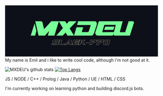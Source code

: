 ![Design and Development](https://github.com/MXDEU/MXDEU/blob/main/bannerneu.png)
My name is Emil and i like to write cool code, although i'm not good at it.  

![MXDEU's github stats](https://github-readme-stats.vercel.app/api?username=MXDEU&show_icons=true&hide=contribs,issues&hide_border=true&bg_color=0d1019&icon_color=79ff97&&title_color=79ff97&text_color=ffffff&custom_title=My%20Stats:&count_private=true)
[![Top Langs](https://github-readme-stats.vercel.app/api/top-langs/?username=MXDEU&layout=compact)](https://github.com/anuraghazra/github-readme-stats)

JS / NODE / C++ / Prolog / Java / Python / UE / HTML / CSS

I'm currently working on learning python and building discord.js bots.
